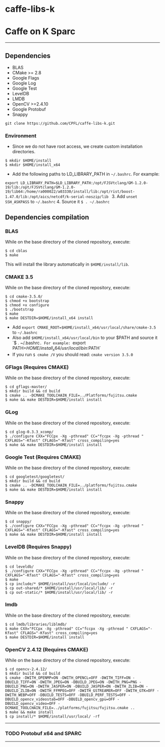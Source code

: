 # caffe-libs-k
# Caffe on K Sparc
---
## Dependencies
* BLAS
* CMake >= 2.8
* Google Flags
* Google Log
* Google Test
* LevelDB
* LMDB
* OpenCV >=2.4.10
* Google Protobuf
* Snappy

```
git clone https://github.com/CPFL/caffe-libs-k.git
```

### Environment
* Since we do not have root access, we create custom installation directories.
```
$ mkdir $HOME/install
$ mkdir $HOME/install_x64
```
* Add the following paths to LD_LIBRARY_PATH in `~/.bashrc`. For example:

 `export LD_LIBRARY_PATH=$LD_LIBRARY_PATH:/opt/FJSVtclang/GM-1.2.0-19/lib:/opt/FJSVtclang/GM-1.2.0-19/lib64:/home/ra000022/a03330/install/lib:/opt/rist/boost-1.47.0/lib:/opt/aics/netcdf/k-serial-noszip/lib
`
3. Add `unset SSH_ASKPASS` to  `~/.bashrc`
4. Source it `$ . ~/.bashrc`

## Dependencies compilation
### BLAS
While on the base directory of the cloned repository, execute:
```
$ cd cblas
$ make
```
This will install the library automatically in `$HOME/install/lib`.

### CMAKE 3.5
While on the base directory of the cloned repository, execute:
```
$ cd cmake-3.5.0/
$ chmod +x bootstrap
$ chmod +x configure
$ ./bootstrap 
$ make 
$ make DESTDIR=$HOME/install_x64 install
```
* Add `export CMAKE_ROOT=$HOME/install_x64/usr/local/share/cmake-3.5` to `~/.bashrc`
* Also add `$HOME/install_x64/usr/local/bin` to your $PATH and source it `$ . ~/.bashrc`. For example: `export PATH=$HOME/install_x64/usr/local/bin:$PATH`
* If you run `$ cmake /V` you should read: `cmake version 3.5.0`

### GFlags (Requires CMAKE)
While on the base directory of the cloned repository, execute:
```
$ cd gflags-master/
$ mkdir build && cd build
$ cmake .. -DCMAKE_TOOLCHAIN_FILE=../Platforms/fujitsu.cmake
$ make && make DESTDIR=$HOME/install install
```

### GLog
While on the base directory of the cloned repository, execute:
```
$ cd glog-0.3.3_xcomp/
$ ./configure CXX="FCCpx -Xg -pthread" CC="fccpx -Xg -pthread " CXFLAGS="-Kfast" CFLAGS="-Kfast" cross_compiling=yes
$ make && make DESTDIR=$HOME/install install
```

### Google Test (Requires CMAKE)
While on the base directory of the cloned repository, execute:
```
$ cd googletest/googletest/
$ mkdir build && cd build
$ cmake .. -DCMAKE_TOOLCHAIN_FILE=../platforms/fujitsu.cmake
$ make && make DESTDIR=$HOME/install install
```

### Snappy
While on the base directory of the cloned repository, execute:
```
$ cd snappy/
$ ./configure CXX="FCCpx -Xg -pthread" CC="fccpx -Xg -pthread " CXFLAGS="-Kfast" CFLAGS="-Kfast" cross_compiling=yes
$ make && make DESTDIR=$HOME/install install
```

### LevelDB (Requires Snappy)
While on the base directory of the cloned repository, execute:
```
$ cd leveldb/
$ ./configure CXX="FCCpx -Xg -pthread" CC="fccpx -Xg -pthread " CXFLAGS="-Kfast" CFLAGS="-Kfast" cross_compiling=yes
$ make
$ cp include/* $HOME/install/usr/local/include/ -r
$ cp out-shared/* $HOME/install/usr/local/lib/ -r
$ cp out-static/* $HOME/install/usr/local/lib/ -r
```

### lmdb
While on the base directory of the cloned repository, execute:
```
$ cd lmdb/libraries/liblmdb/
$ make CXX="FCCpx -Xg -pthread" CC="fccpx -Xg -pthread " CXFLAGS="-Kfast" CFLAGS="-Kfast" cross_compiling=yes
$ make DESTDIR=$HOME/install install
```

### OpenCV 2.4.12 (Requires CMAKE)
While on the base directory of the cloned repository, execute:
```
$ cd opencv-2.4.12/
$ mkdir build && cd build
$ cmake -DWITH_OPENMP=ON -DWITH_OPENCL=OFF -DWITH_TIFF=ON -DBUILD_TIFF=ON -DWITH_JPEG=ON -DBUILD_JPEG=ON -DWITH_PNG=PNG -DBUILD_PNG=ON -DWITH_JASPER=ON -DBUILD_JASPER=ON -DWITH_ZLIB=ON -DBUILD_ZLIB=ON -DWITH_FFMPEG=OFF -DWITH_GSTREAMER=OFF -DWITH_GTK=OFF -DWITH_WEBP=OFF -DBUILD_TESTS=OFF -DBUILD_PERF_TESTS=OFF -DBUILD_opencv_videostab=OFF -DBUILD_opencv_gpu=OFF -DBUILD_opencv_video=OFF -DCMAKE_TOOLCHAIN_FILE=../platforms/fujitsu/fujitsu.cmake ..
$ make && make install
$ cp install/* $HOME/install/usr/local/ -rf
```
---
### TODO Protobuf x64 and SPARC
---
